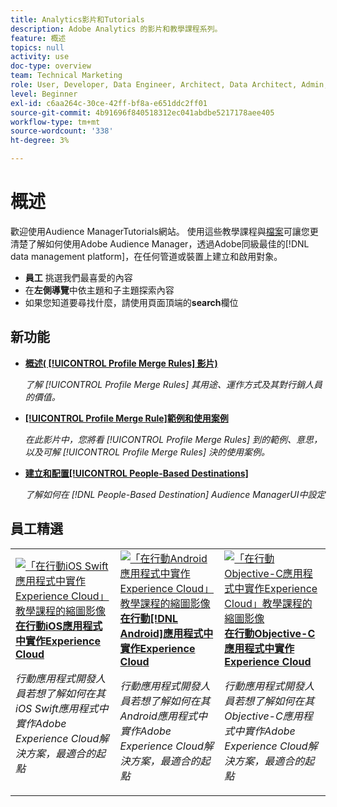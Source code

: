 ```yaml
---
title: Analytics影片和Tutorials
description: Adobe Analytics 的影片和教學課程系列。
feature: 概述
topics: null
activity: use
doc-type: overview
team: Technical Marketing
role: User, Developer, Data Engineer, Architect, Data Architect, Admin, Leader
level: Beginner
exl-id: c6aa264c-30ce-42ff-bf8a-e651ddc2ff01
source-git-commit: 4b91696f840518312ec041abdbe5217178aee405
workflow-type: tm+mt
source-wordcount: '338'
ht-degree: 3%

---
```


# 概述

歡迎使用Audience ManagerTutorials網站。  使用這些教學課程與[檔案](https://experienceleague.adobe.com/docs/audience-manager/user-guide/aam-home.html)可讓您更清楚了解如何使用Adobe Audience Manager，透過Adobe同級最佳的[!DNL data management platform]，在任何管道或裝置上建立和啟用對象。

* **員工** 挑選我們最喜愛的內容
* 在&#x200B;**左側導覽**&#x200B;中依主題和子主題探索內容
* 如果您知道要尋找什麼，請使用頁面頂端的&#x200B;**search**&#x200B;欄位

## 新功能

* **[概述( [!UICONTROL Profile Merge Rules] 影片)](build-and-manage-audiences/profile-merge/overview-of-profile-merge-rules.md)**

   *了解 [!UICONTROL Profile Merge Rules] 其用途、運作方式及其對行銷人員的價值。*

* **[[!UICONTROL Profile Merge Rule]範例和使用案例](build-and-manage-audiences/profile-merge/profile-merge-rule-examples-and-use-cases.md)**

   *在此影片中，您將看 [!UICONTROL Profile Merge Rules] 到的範例、意思，以及可解 [!UICONTROL Profile Merge Rules] 決的使用案例。*

* **[建立和配置[!UICONTROL People-Based Destinations]](data-activation/people-based-destinations/create-and-configure-people-based-destinations.md)**

   *了解如何在 [!DNL People-Based Destination] Audience ManagerUI中設定*

## 員工精選

<table>
<tr>
  <td>
    <a href="https://docs.adobe.com/content/help/en/experience-cloud/implementing-in-mobile-ios-swift-apps-with-launch/index.html">
      <img alt="「在行動iOS Swift應用程式中實作Experience Cloud」教學課程的縮圖影像" src="assets/thumb_swift.png" />
    </a>
    <div>
      <a href="https://docs.adobe.com/content/help/en/experience-cloud/implementing-in-mobile-ios-swift-apps-with-launch/index.html">
    <strong>在行動iOS應用程式中實作Experience Cloud</strong>
    </a>
    </div>
    <p>
    <em>行動應用程式開發人員若想了解如何在其iOS Swift應用程式中實作Adobe Experience Cloud解決方案，最適合的起點</em>
    <p>
  </td>
  <td>
    <a href="https://docs.adobe.com/content/help/en/experience-cloud/implementing-in-mobile-android-apps-with-launch/index.html">
      <img alt="「在行動Android應用程式中實作Experience Cloud」教學課程的縮圖影像" src="assets/thumb_android.png" />
    </a>
    <div>
      <a href="https://docs.adobe.com/content/help/en/experience-cloud/implementing-in-mobile-android-apps-with-launch/index.html">
    <strong>在行動[!DNL Android]應用程式中實作Experience Cloud</strong>
    </a>
    </div>
    <p>
    <em>行動應用程式開發人員若想了解如何在其Android應用程式中實作Adobe Experience Cloud解決方案，最適合的起點</em>
    <p>
  </td>
  <td>
    <a href="https://docs.adobe.com/content/help/en/experience-cloud/implementing-in-mobile-ios-objective-c-apps-with-launch/index.html">
      <img alt="「在行動Objective-C應用程式中實作Experience Cloud」教學課程的縮圖影像" src="assets/thumb_objective_c.png" />
    </a>
    <div>
      <a href="https://docs.adobe.com/content/help/en/experience-cloud/implementing-in-mobile-ios-objective-c-apps-with-launch/index.html">
    <strong>在行動Objective-C應用程式中實作Experience Cloud</strong>
    </a>
    </div>
    <p>
    <em>行動應用程式開發人員若想了解如何在其Objective-C應用程式中實作Adobe Experience Cloud解決方案，最適合的起點</em>
    <p>
  </td>
</tr>
</table>
